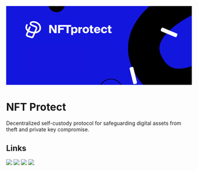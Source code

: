 <img src="https://github.com/NFT-Protect/.github/raw/main/profile/git-thumbnail.png" width="1200">

# NFT Protect 

Decentralized self-custody protocol for safeguarding digital assets from theft and private key compromise.

## Links

<!-- [![](https://img.shields.io/badge/Medium-12100E?style=for-the-badge&logo=medium&logoColor=white)](https://go.nftprotect.app/medium) -->
[![](https://img.shields.io/badge/LinkedIn-0077B5?style=for-the-badge&logo=medium&logoColor=white)](https://go.nftprotect.app/linkedin)
[![](https://img.shields.io/badge/Discord-7289DA?style=for-the-badge&logo=medium&logoColor=white)](https://go.nftprotect.app/discord)
[![](https://img.shields.io/badge/Facebook-1877F2?style=for-the-badge&logo=medium&logoColor=white)](https://go.nftprotect.app/facebook)
[![](https://img.shields.io/badge/Twitter-1DA1F2?style=for-the-badge&logo=medium&logoColor=white)](https://go.nftprotect.app/twitter)
